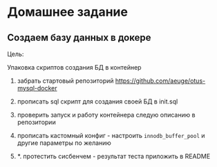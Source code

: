 # Домашнее задание
## Создаем базу данных в докере
Цель:

Упаковка скриптов создания БД в контейнер
1. забрать стартовый репозиторий https://github.com/aeuge/otus-mysql-docker
2. прописать sql скрипт для создания своей БД в init.sql
3. проверить запуск и работу контейнера следую описанию в репозитории
4. прописать кастомный конфиг - настроить `innodb_buffer_pool` и другие параметры по желанию

5. *. протестить сисбенчем - результат теста приложить в README
